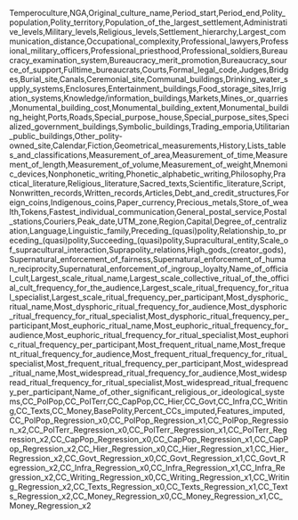 Temperoculture,NGA,Original_culture_name,Period_start,Period_end,Polity_population,Polity_territory,Population_of_the_largest_settlement,Administrative_levels,Military_levels,Religious_levels,Settlement_hierarchy,Largest_communication_distance,Occupational_complexity,Professional_lawyers,Professional_military_officers,Professional_priesthood,Professional_soldiers,Bureaucracy_examination_system,Bureaucracy_merit_promotion,Bureaucracy_source_of_support,Fulltime_bureaucrats,Courts,Formal_legal_code,Judges,Bridges,Burial_site,Canals,Ceremonial_site,Communal_buildings,Drinking_water_supply_systems,Enclosures,Entertainment_buildings,Food_storage_sites,Irrigation_systems,Knowledge/information_buildings,Markets,Mines_or_quarries,Monumental_building_cost,Monumental_building_extent,Monumental_building_height,Ports,Roads,Special_purpose_house,Special_purpose_sites,Specialized_government_buildings,Symbolic_buildings,Trading_emporia,Utilitarian_public_buildings,Other_polity-owned_site,Calendar,Fiction,Geometrical_measurements,History,Lists_tables_and_classifications,Measurement_of_area,Measurement_of_time,Measurement_of_length,Measurement_of_volume,Measurement_of_weight,Mnemonic_devices,Nonphonetic_writing,Phonetic_alphabetic_writing,Philosophy,Practical_literature,Religious_literature,Sacred_texts,Scientific_literature,Script,Nonwritten_records,Written_records,Articles,Debt_and_credit_structures,Foreign_coins,Indigenous_coins,Paper_currency,Precious_metals,Store_of_wealth,Tokens,Fastest_individual_communication,General_postal_service,Postal_stations,Couriers,Peak_date,UTM_zone,Region,Capital,Degree_of_centralization,Language,Linguistic_family,Preceding_(quasi)polity,Relationship_to_preceding_(quasi)polity,Succeeding_(quasi)polity,Supracultural_entity,Scale_of_supracultural_interaction,Suprapolity_relations,High_gods_(creator_gods),Supernatural_enforcement_of_fairness,Supernatural_enforcement_of_human_reciprocity,Supernatural_enforcement_of_ingroup_loyalty,Name_of_official_cult,Largest_scale_ritual_name,Largest_scale_collective_ritual_of_the_official_cult_frequency_for_the_audience,Largest_scale_ritual_frequency_for_ritual_specialist,Largest_scale_ritual_frequency_per_participant,Most_dysphoric_ritual_name,Most_dysphoric_ritual_frequency_for_audience,Most_dysphoric_ritual_frequency_for_ritual_specialist,Most_dysphoric_ritual_frequency_per_participant,Most_euphoric_ritual_name,Most_euphoric_ritual_frequency_for_audience,Most_euphoric_ritual_frequency_for_ritual_specialist,Most_euphoric_ritual_frequency_per_participant,Most_frequent_ritual_name,Most_frequent_ritual_frequency_for_audience,Most_frequent_ritual_frequency_for_ritual_specialist,Most_frequent_ritual_frequency_per_participant,Most_widespread_ritual_name,Most_widespread_ritual_frequency_for_audience,Most_widespread_ritual_frequency_for_ritual_specialist,Most_widespread_ritual_frequency_per_participant,Name_of_other_significant_religious_or_ideological_systems,CC_PolPop,CC_PolTerr,CC_CapPop,CC_Hier,CC_Govt,CC_Infra,CC_Writing,CC_Texts,CC_Money,BasePolity,Percent_CCs_imputed,Features_imputed,CC_PolPop_Regression_x0,CC_PolPop_Regression_x1,CC_PolPop_Regression_x2,CC_PolTerr_Regression_x0,CC_PolTerr_Regression_x1,CC_PolTerr_Regression_x2,CC_CapPop_Regression_x0,CC_CapPop_Regression_x1,CC_CapPop_Regression_x2,CC_Hier_Regression_x0,CC_Hier_Regression_x1,CC_Hier_Regression_x2,CC_Govt_Regression_x0,CC_Govt_Regression_x1,CC_Govt_Regression_x2,CC_Infra_Regression_x0,CC_Infra_Regression_x1,CC_Infra_Regression_x2,CC_Writing_Regression_x0,CC_Writing_Regression_x1,CC_Writing_Regression_x2,CC_Texts_Regression_x0,CC_Texts_Regression_x1,CC_Texts_Regression_x2,CC_Money_Regression_x0,CC_Money_Regression_x1,CC_Money_Regression_x2
